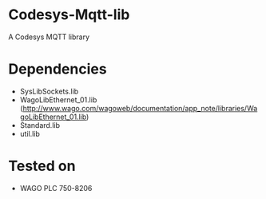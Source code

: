 Codesys-Mqtt-lib
================

A Codesys MQTT library

# Dependencies
- SysLibSockets.lib
- WagoLibEthernet_01.lib (http://www.wago.com/wagoweb/documentation/app_note/libraries/WagoLibEthernet_01.lib)
- Standard.lib
- util.lib

# Tested on
- WAGO PLC 750-8206
